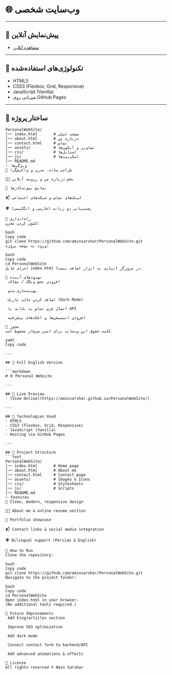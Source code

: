 # 🌐 وب‌سایت شخصی

---

## 🔗 پیش‌نمایش آنلاین
- [مشاهده آنلاین](https://aminsarshar.github.io/PersonalWebSite/)

---

## 🧰 تکنولوژی‌های استفاده‌شده
- HTML5  
- CSS3 (Flexbox, Grid, Responsive)  
- JavaScript (Vanilla)  
- میزبانی روی GitHub Pages  

---

## 📂 ساختار پروژه
```text
PersonalWebSite/
│── index.html       # صفحه اصلی
│── about.html       # درباره من
│── contact.html     # تماس
│── assets/          # تصاویر و آیکون‌ها
│── css/             # استایل‌ها
│── js/              # اسکریپت‌ها
│── README.md
✨ ویژگی‌ها
🎨 طراحی ساده، مدرن و واکنش‌گرا

🧑‍💻 بخش درباره من و رزومه آنلاین

📂 نمایش نمونه‌کارها

📬 لینک‌های تماس و شبکه‌های اجتماعی

🌍 پشتیبانی دو زبانه (فارسی و انگلیسی)

🚀 راه‌اندازی
کلون کردن مخزن:

bash
Copy code
git clone https://github.com/aminsarshar/PersonalWebSite.git
ورود به پوشه پروژه:

bash
Copy code
cd PersonalWebSite
اجرای فایل index.html در مرورگر (نیازی به ابزار اضافه نیست).

📌 بهبودهای آینده
 افزودن بخش وبلاگ / مقالات

 بهینه‌سازی سئو

 اضافه کردن حالت تاریک (Dark Mode)

 اتصال فرم تماس به بک‌اند یا API

 افزودن انیمیشن‌ها و افکت‌های پیشرفته

📝 مجوز
کلیه حقوق این وب‌سایت برای امین سرشار محفوظ است.

yaml
Copy code

---

## 📄 Full English Version

```markdown
# 🌐 Personal Website

---

## 🔗 Live Preview
- [View Online](https://aminsarshar.github.io/PersonalWebSite/)

---

## 🧰 Technologies Used
- HTML5  
- CSS3 (Flexbox, Grid, Responsive)  
- JavaScript (Vanilla)  
- Hosting via GitHub Pages  

---

## 📂 Project Structure
```text
PersonalWebSite/
│── index.html       # Home page
│── about.html       # About me
│── contact.html     # Contact page
│── assets/          # Images & Icons
│── css/             # Stylesheets
│── js/              # Scripts
│── README.md
✨ Features
🎨 Clean, modern, responsive design

🧑‍💻 About me & online resume section

📂 Portfolio showcase

📬 Contact links & social media integration

🌍 Bilingual support (Persian & English)

🚀 How to Run
Clone the repository:

bash
Copy code
git clone https://github.com/aminsarshar/PersonalWebSite.git
Navigate to the project folder:

bash
Copy code
cd PersonalWebSite
Open index.html in your browser.
(No additional tools required.)

📌 Future Improvements
 Add blog/articles section

 Improve SEO optimization

 Add dark mode

 Connect contact form to backend/API

 Add advanced animations & effects

📝 License
All rights reserved © Amin Sarshar
